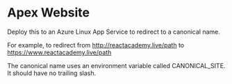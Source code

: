 # Apex Website

Deploy this to an Azure Linux App Service to redirect to a canonical name.

For example, to redirect from http://reactacademy.live/path to https://www.reactacademy.live/path

The canonical name uses an environment variable called CANONICAL_SITE. It should have no trailing slash.
